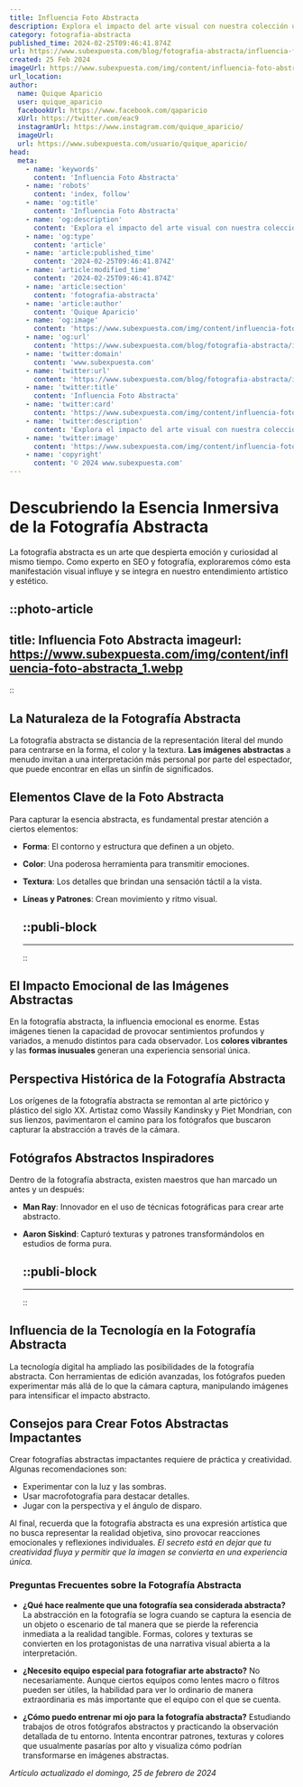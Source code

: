 ```yaml
---
title: Influencia Foto Abstracta
description: Explora el impacto del arte visual con nuestra colección única de fotografía abstracta. Imágenes que despiertan tu creatividad e inspiran.
category: fotografia-abstracta
published_time: 2024-02-25T09:46:41.874Z
url: https://www.subexpuesta.com/blog/fotografia-abstracta/influencia-foto-abstracta
created: 25 Feb 2024
imageUrl: https://www.subexpuesta.com/img/content/influencia-foto-abstracta_1.webp
url_location:
author:
  name: Quique Aparicio
  user: quique_aparicio
  facebookUrl: https://www.facebook.com/qaparicio
  xUrl: https://twitter.com/eac9
  instagramUrl: https://www.instagram.com/quique_aparicio/
  imageUrl: 
  url: https://www.subexpuesta.com/usuario/quique_aparicio/
head:
  meta:
    - name: 'keywords'
      content: 'Influencia Foto Abstracta'
    - name: 'robots'
      content: 'index, follow'
    - name: 'og:title'
      content: 'Influencia Foto Abstracta'
    - name: 'og:description'
      content: 'Explora el impacto del arte visual con nuestra colección única de fotografía abstracta. Imágenes que despiertan tu creatividad e inspiran.'
    - name: 'og:type'
      content: 'article'
    - name: 'article:published_time'
      content: '2024-02-25T09:46:41.874Z'
    - name: 'article:modified_time'
      content: '2024-02-25T09:46:41.874Z'
    - name: 'article:section'
      content: 'fotografia-abstracta'
    - name: 'article:author'
      content: 'Quique Aparicio'
    - name: 'og:image'
      content: 'https://www.subexpuesta.com/img/content/influencia-foto-abstracta_1.webp'
    - name: 'og:url'
      content: 'https://www.subexpuesta.com/blog/fotografia-abstracta/influencia-foto-abstracta'
    - name: 'twitter:domain'
      content: 'www.subexpuesta.com'
    - name: 'twitter:url'
      content: 'https://www.subexpuesta.com/blog/fotografia-abstracta/influencia-foto-abstracta'
    - name: 'twitter:title'
      content: 'Influencia Foto Abstracta'
    - name: 'twitter:card'
      content: 'https://www.subexpuesta.com/img/content/influencia-foto-abstracta_1.webp'
    - name: 'twitter:description'
      content: 'Explora el impacto del arte visual con nuestra colección única de fotografía abstracta. Imágenes que despiertan tu creatividad e inspiran.'
    - name: 'twitter:image'
      content: 'https://www.subexpuesta.com/img/content/influencia-foto-abstracta_1.webp'
    - name: 'copyright'
      content: '© 2024 www.subexpuesta.com'
---
```

# Descubriendo la Esencia Inmersiva de la Fotografía Abstracta

La fotografía abstracta es un arte que despierta emoción y curiosidad al mismo tiempo. Como experto en SEO y fotografía, exploraremos cómo esta manifestación visual influye y se integra en nuestro entendimiento artístico y estético.


::photo-article
---
title: Influencia Foto Abstracta
imageurl: https://www.subexpuesta.com/img/content/influencia-foto-abstracta_1.webp
---
::


## La Naturaleza de la Fotografía Abstracta

La fotografía abstracta se distancia de la representación literal del mundo para centrarse en la forma, el color y la textura. **Las imágenes abstractas** a menudo invitan a una interpretación más personal por parte del espectador, que puede encontrar en ellas un sinfín de significados.

## Elementos Clave de la Foto Abstracta

Para capturar la esencia abstracta, es fundamental prestar atención a ciertos elementos:

- **Forma**: El contorno y estructura que definen a un objeto.
- **Color**: Una poderosa herramienta para transmitir emociones.
- **Textura**: Los detalles que brindan una sensación táctil a la vista.
- **Líneas y Patrones**: Crean movimiento y ritmo visual.


  ::publi-block
  ---
  ---
  ::
  
  
## El Impacto Emocional de las Imágenes Abstractas

En la fotografía abstracta, la influencia emocional es enorme. Estas imágenes tienen la capacidad de provocar sentimientos profundos y variados, a menudo distintos para cada observador. Los **colores vibrantes** y las **formas inusuales** generan una experiencia sensorial única.

## Perspectiva Histórica de la Fotografía Abstracta

Los orígenes de la fotografía abstracta se remontan al arte pictórico y plástico del siglo XX. Artistaz como Wassily Kandinsky y Piet Mondrian, con sus lienzos, pavimentaron el camino para los fotógrafos que buscaron capturar la abstracción a través de la cámara.

## Fotógrafos Abstractos Inspiradores

Dentro de la fotografía abstracta, existen maestros que han marcado un antes y un después:

- **Man Ray**: Innovador en el uso de técnicas fotográficas para crear arte abstracto.
- **Aaron Siskind**: Capturó texturas y patrones transformándolos en estudios de forma pura.


  ::publi-block
  ---
  ---
  ::
  
  
## Influencia de la Tecnología en la Fotografía Abstracta

La tecnología digital ha ampliado las posibilidades de la fotografía abstracta. Con herramientas de edición avanzadas, los fotógrafos pueden experimentar más allá de lo que la cámara captura, manipulando imágenes para intensificar el impacto abstracto.

## Consejos para Crear Fotos Abstractas Impactantes

Crear fotografías abstractas impactantes requiere de práctica y creatividad. Algunas recomendaciones son:

- Experimentar con la luz y las sombras.
- Usar macrofotografía para destacar detalles.
- Jugar con la perspectiva y el ángulo de disparo.

Al final, recuerda que la fotografía abstracta es una expresión artística que no busca representar la realidad objetiva, sino provocar reacciones emocionales y reflexiones individuales. *El secreto está en dejar que tu creatividad fluya y permitir que la imagen se convierta en una experiencia única.* 

### Preguntas Frecuentes sobre la Fotografía Abstracta

- **¿Qué hace realmente que una fotografía sea considerada abstracta?**
  La abstracción en la fotografía se logra cuando se captura la esencia de un objeto o escenario de tal manera que se pierde la referencia inmediata a la realidad tangible. Formas, colores y texturas se convierten en los protagonistas de una narrativa visual abierta a la interpretación.

- **¿Necesito equipo especial para fotografiar arte abstracto?**
  No necesariamente. Aunque ciertos equipos como lentes macro o filtros pueden ser útiles, la habilidad para ver lo ordinario de manera extraordinaria es más importante que el equipo con el que se cuenta.

- **¿Cómo puedo entrenar mi ojo para la fotografía abstracta?**
  Estudiando trabajos de otros fotógrafos abstractos y practicando la observación detallada de tu entorno. Intenta encontrar patrones, texturas y colores que usualmente pasarías por alto y visualiza cómo podrían transformarse en imágenes abstractas.

_Artículo actualizado el domingo, 25 de febrero de 2024_